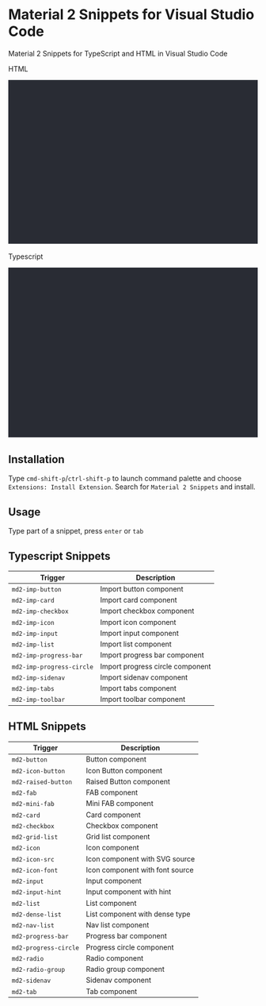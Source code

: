 # Material 2 Snippets for Visual Studio Code
Material 2 Snippets for TypeScript and HTML in Visual Studio Code

HTML

![Material 2 Snippets HTML](images/material2-snippets-html.gif)

Typescript

![Material 2 Snippets Typescript](images/material2-snippets-ts.gif)

## Installation
Type `cmd-shift-p`/`ctrl-shift-p` to launch command palette and choose `Extensions: Install Extension`. Search for `Material 2 Snippets` and install.

## Usage
Type part of a snippet, press `enter` or `tab`

## Typescript Snippets
| Trigger                     | Description |
| -------                     | ----------- |
| `md2-imp-button`            | Import button component |
| `md2-imp-card`              | Import card component |
| `md2-imp-checkbox`          | Import checkbox component |
| `md2-imp-icon`              | Import icon component |
| `md2-imp-input`             | Import input component |
| `md2-imp-list`              | Import list component |
| `md2-imp-progress-bar`      | Import progress bar component |
| `md2-imp-progress-circle`   | Import progress circle component |
| `md2-imp-sidenav`           | Import sidenav component |
| `md2-imp-tabs`              | Import tabs component |
| `md2-imp-toolbar`           | Import toolbar component |

## HTML Snippets
| Trigger                   | Description |
| -------                   | ----------- |
| `md2-button`              | Button component |
| `md2-icon-button`         | Icon Button component |
| `md2-raised-button`       | Raised Button component |
| `md2-fab`                 | FAB component |
| `md2-mini-fab`            | Mini FAB component |
| `md2-card`                | Card component |
| `md2-checkbox`            | Checkbox component |
| `md2-grid-list`           | Grid list component |
| `md2-icon`                | Icon component |
| `md2-icon-src`            | Icon component with SVG source |
| `md2-icon-font`           | Icon component with font source |
| `md2-input`               | Input component |
| `md2-input-hint`          | Input component with hint |
| `md2-list`                | List component |
| `md2-dense-list`          | List component with dense type |
| `md2-nav-list`            | Nav list component |
| `md2-progress-bar`        | Progress bar component |
| `md2-progress-circle`     | Progress circle component |
| `md2-radio`               | Radio component |
| `md2-radio-group`         | Radio group component |
| `md2-sidenav`             | Sidenav component |
| `md2-tab`                 | Tab component |